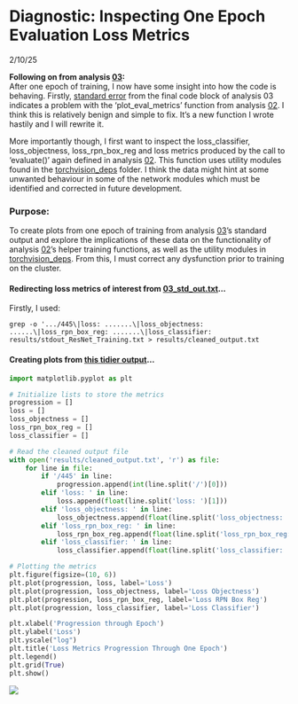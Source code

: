 # Diagnostic: Inspecting One Epoch Evaluation Loss Metrics

2/10/25

**Following on from analysis [03](03_ResNet50_setup.qmd):**  
After one epoch of training, I now have some insight into how the code
is behaving. Firstly, [standard error](results/03_error.txt) from the
final code block of analysis 03 indicates a problem with the
‘plot_eval_metrics’ function from analysis
[02](02_helper_training_functions.md). I think this is relatively benign
and simple to fix. It’s a new function I wrote hastily and I will
rewrite it.  

More importantly though, I first want to inspect the loss_classifier,
loss_objectness, loss_rpn_box_reg and loss metrics produced by the call
to ‘evaluate()’ again defined in analysis
[02](02_helper_training_functions.md). This function uses utility
modules found in the [torchvision_deps](../../src/torchvision_deps/)
folder. I think the data might hint at some unwanted behaviour in some
of the network modules which must be identified and corrected in future
development.  

### Purpose:

To create plots from one epoch of training from analysis
[03](02_helper_training_functions.md)’s standard output and explore the
implications of these data on the functionality of analysis
[02](02_helper_training_functions.md)’s helper training functions, as
well as the utility modules in
[torchvision_deps](../../src/torchvision_deps/). From this, I must
correct any dysfunction prior to training on the cluster.

#### Redirecting loss metrics of interest from [03_std_out.txt](results/03_std_out.txt)…

Firstly, I used:  

``` {bash}
grep -o '.../445\|loss: .......\|loss_objectness: ......\|loss_rpn_box_reg: .......\|loss_classifier: results/stdout_ResNet_Training.txt > results/cleaned_output.txt
```

#### Creating plots from [this tidier output](results/cleaned_output.txt)…

``` python
import matplotlib.pyplot as plt

# Initialize lists to store the metrics
progression = []
loss = []
loss_objectness = []
loss_rpn_box_reg = []
loss_classifier = []

# Read the cleaned output file
with open('results/cleaned_output.txt', 'r') as file:
    for line in file:
        if '/445' in line:
            progression.append(int(line.split('/')[0]))
        elif 'loss: ' in line:
            loss.append(float(line.split('loss: ')[1]))
        elif 'loss_objectness: ' in line:
            loss_objectness.append(float(line.split('loss_objectness: ')[1]))
        elif 'loss_rpn_box_reg: ' in line:
            loss_rpn_box_reg.append(float(line.split('loss_rpn_box_reg: ')[1]))
        elif 'loss_classifier: ' in line:
            loss_classifier.append(float(line.split('loss_classifier: ')[1]))

# Plotting the metrics
plt.figure(figsize=(10, 6))
plt.plot(progression, loss, label='Loss')
plt.plot(progression, loss_objectness, label='Loss Objectness')
plt.plot(progression, loss_rpn_box_reg, label='Loss RPN Box Reg')
plt.plot(progression, loss_classifier, label='Loss Classifier')

plt.xlabel('Progression through Epoch')
plt.ylabel('Loss')
plt.yscale("log")
plt.title('Loss Metrics Progression Through One Epoch')
plt.legend()
plt.grid(True)
plt.show()
```

![](04_epoch_one_loss_metrics_files/figure-commonmark/cell-2-output-1.png)
